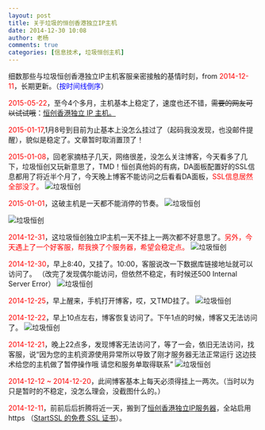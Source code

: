 ```yaml
---
layout: post
title: 关于垃圾的恒创香港独立IP主机
date: 2014-12-30 10:08
author: 老杨
comments: true
categories: [信息技术, 垃圾恒创主机]
---
```

细数那些与垃圾恒创香港独立IP主机客服亲密接触的基情时刻，from <span style = "color:red;">2014-12-11</span>，长期更新。（<span style = "color:blue;">按时间线倒序</span>）

<!--more-->

<span style = "color:red;">2015-05-22</span>，至今4个多月，主机基本上稳定了，速度也还不错，<del datetime="2015-07-30T14:52:56+00:00">需要的网友可以试试哦</del>：<a href="//cyhour.com/out/hengchuang" target="_blank">恒创香港独立 IP 主机。</a>

<span style = "color:red;">2015-01-17</span>,1月8号到目前为止基本上没怎么挂过了（起码我没发现，也没邮件提醒），貌似是稳定了。文章暂时取消置顶了！

<span style = "color:red;">2015-01-08</span>，回老家摘桔子几天，网络很差，没怎么关注博客，今天看多了几下，垃圾恒创又玩新意思了，TMD！恒创真他妈的有病，DA面板配置好的SSL信息都用了将近半个月了，今天晚上博客不能访问之后看看DA面板，<span style = "color:red;">SSL信息居然全部没了。</span>
<img src="//cyhour.com/wp-content/uploads/2015/01/hengchuang-20150108.jpg" alt=" 垃圾恒创 " />

<span style = "color:red;">2015-01-01</span>，这破主机是一天都不能消停的节奏。
<img src="//cyhour.com/wp-content/uploads/2015/01/hengchuang-20150101-Sorry.png" alt=" 垃圾恒创 " />

<img src="//cyhour.com/wp-content/uploads/2015/01/hengchuang-20150101.png" alt=" 垃圾恒创 " />

<span style = "color:red;">2014-12-31</span>，这垃圾恒创独立IP主机一天不挂上一两次都不好意思了。<span style = "color:red;">另外，今天遇上了一个好客服，帮我换了个服务器，希望会稳定点。</span>
<img src="//cyhour.com/wp-content/uploads/2014/12/hengchuang-20141231.png" alt=" 垃圾恒创 " />

<span style = "color:red;">2014-12-30</span>，早上8:40，又挂了。10:00，客服说改一下数据库链接地址就可以访问了。 （改完了发现偶尔能访问，但依然不稳定，有时候还500 Internal Server Error）
<img src="//cyhour.com/wp-content/uploads/2014/12/hengchuang-20141230.png" alt=" 垃圾恒创 " />

<span style = "color:red;">2014-12-25</span>，早上醒来，手机打开博客，哎，又TMD挂了。
<img src="//cyhour.com/wp-content/uploads/2014/12/hengchuang-20141225.png" alt=" 垃圾恒创 " />

<span style = "color:red;">2014-12-22</span>，早上10点左右，博客恢复访问了。下午1点的时候，博客又无法访问了。
<img src="//cyhour.com/wp-content/uploads/2014/12/hengchuang-20141222.png" alt=" 垃圾恒创 " />

<span style = "color:red;">2014-12-21</span>，晚上22点多，发现博客无法访问了，等了一会，依旧无法访问，找客服，说“因为您的主机资源使用异常所以导致了刚才服务器无法正常运行 这边技术给您的主机做了暂停操作哦 请您和服务单取得联系”
<img src="//cyhour.com/wp-content/uploads/2014/12/hengchuang-20141221.png" alt=" 垃圾恒创 " />

<span style = "color:red;">2014-12-12 ~ 2014-12-20</span>，此间博客基本上每天必须得挂上一两次。（当时以为只是暂时的不稳定，没怎么理会，没截图什么的。）

<span style = "color:red;">2014-12-11</span>，前前后后折腾将近一天，搬到了<a href="/out/hengchuang" target="_blank">恒创香港独立IP服务器</a>，全站启用 https （<a href="//cyhour.com/directadmin-install-startssl-free-ssl-certificates.html" target="_blank">StartSSL 的免费 SSL 证书</a>）。
